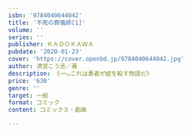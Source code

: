```yaml
---
isbn: '9784040644042'
title: '不死の葬儀師[1]'
volume: ''
series: ''
publisher: ＫＡＤＯＫＡＷＡ
pubdate: '2020-01-23'
cover: 'https://cover.openbd.jp/9784040644042.jpg'
author: 清宮こう丞／著
description: 《──…これは勇者が姫を殺す物語だ》
price: '630'
genre: ''
target: 一般
format: コミック
content: コミックス・劇画

---
```

